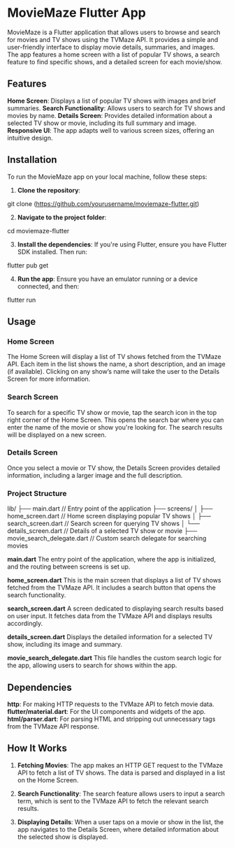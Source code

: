 # MovieMaze Flutter App


MovieMaze is a Flutter application that allows users to browse and search for movies and TV shows using the TVMaze API. It provides a simple and user-friendly interface to display movie details, summaries, and images. The app features a home screen with a list of popular TV shows, a search feature to find specific shows, and a detailed screen for each movie/show.

## Features


**Home Screen**: Displays a list of popular TV shows with images and brief summaries.
**Search Functionality**: Allows users to search for TV shows and movies by name.
**Details Screen**: Provides detailed information about a selected TV show or movie, including its full summary and image.
**Responsive UI**: The app adapts well to various screen sizes, offering an intuitive design.

## Installation


To run the MovieMaze app on your local machine, follow these steps:

1. **Clone the repository**:

git clone (https://github.com/yourusername/moviemaze-flutter.git)

2. **Navigate to the project folder**:

cd moviemaze-flutter

3. **Install the dependencies**: If you're using Flutter, ensure you have Flutter SDK installed. Then run:

flutter pub get

4. **Run the app**: Ensure you have an emulator running or a device connected, and then:

flutter run

## Usage


### Home Screen
The Home Screen will display a list of TV shows fetched from the TVMaze API. Each item in the list shows the name, a short description, and an image (if available).
Clicking on any show’s name will take the user to the Details Screen for more information.

### Search Screen
To search for a specific TV show or movie, tap the search icon in the top right corner of the Home Screen. This opens the search bar where you can enter the name of the movie or show you're looking for.
The search results will be displayed on a new screen.

### Details Screen
Once you select a movie or TV show, the Details Screen provides detailed information, including a larger image and the full description.


### Project Structure


lib/
├── main.dart                   // Entry point of the application
├── screens/
│   ├── home_screen.dart        // Home screen displaying popular TV shows
│   ├── search_screen.dart      // Search screen for querying TV shows
│   └── details_screen.dart     // Details of a selected TV show or movie
├── movie_search_delegate.dart // Custom search delegate for searching movies


**main.dart**
The entry point of the application, where the app is initialized, and the routing between screens is set up.

**home_screen.dart**
This is the main screen that displays a list of TV shows fetched from the TVMaze API. It includes a search button that opens the search functionality.

**search_screen.dart**
A screen dedicated to displaying search results based on user input. It fetches data from the TVMaze API and displays results accordingly.

**details_screen.dart**
Displays the detailed information for a selected TV show, including its image and summary.

**movie_search_delegate.dart**
This file handles the custom search logic for the app, allowing users to search for shows within the app.

## Dependencies


**http**: For making HTTP requests to the TVMaze API to fetch movie data.
**flutter/material.dart**: For the UI components and widgets of the app.
**html/parser.dart**: For parsing HTML and stripping out unnecessary tags from the TVMaze API response.


## How It Works


1. **Fetching Movies**: The app makes an HTTP GET request to the TVMaze API to fetch a list of TV shows. The data is parsed and displayed in a list on the Home Screen.

2. **Search Functionality**: The search feature allows users to input a search term, which is sent to the TVMaze API to fetch the relevant search results.

3. **Displaying Details**: When a user taps on a movie or show in the list, the app navigates to the Details Screen, where detailed information about the selected show is displayed.